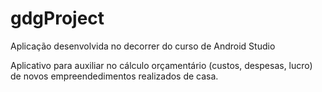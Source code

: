 # gdgProject
Aplicação desenvolvida no decorrer do curso de Android Studio


Aplicativo para auxiliar no cálculo orçamentário (custos, despesas, lucro) de novos empreendedimentos realizados de casa. 
